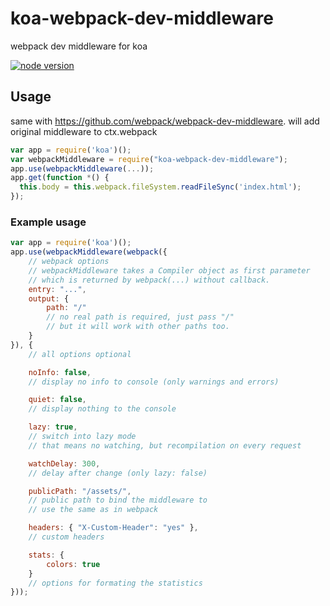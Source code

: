 # koa-webpack-dev-middleware

webpack dev middleware for koa

[![node version][node-image]][node-url]


[node-image]: https://img.shields.io/badge/node.js-%3E=_6.0.0-green.svg?style=flat-square
[node-url]: http://nodejs.org/download/

## Usage

same with https://github.com/webpack/webpack-dev-middleware. will add original middleware to ctx.webpack


```js
var app = require('koa')();
var webpackMiddleware = require("koa-webpack-dev-middleware");
app.use(webpackMiddleware(...));
app.get(function *() {
  this.body = this.webpack.fileSystem.readFileSync('index.html');
});
```

### Example usage

```js
var app = require('koa')();
app.use(webpackMiddleware(webpack({
    // webpack options
    // webpackMiddleware takes a Compiler object as first parameter
    // which is returned by webpack(...) without callback.
    entry: "...",
    output: {
        path: "/"
        // no real path is required, just pass "/"
        // but it will work with other paths too.
    }
}), {
    // all options optional

    noInfo: false,
    // display no info to console (only warnings and errors)

    quiet: false,
    // display nothing to the console

    lazy: true,
    // switch into lazy mode
    // that means no watching, but recompilation on every request

    watchDelay: 300,
    // delay after change (only lazy: false)

    publicPath: "/assets/",
    // public path to bind the middleware to
    // use the same as in webpack

    headers: { "X-Custom-Header": "yes" },
    // custom headers

    stats: {
        colors: true
    }
    // options for formating the statistics
}));
```